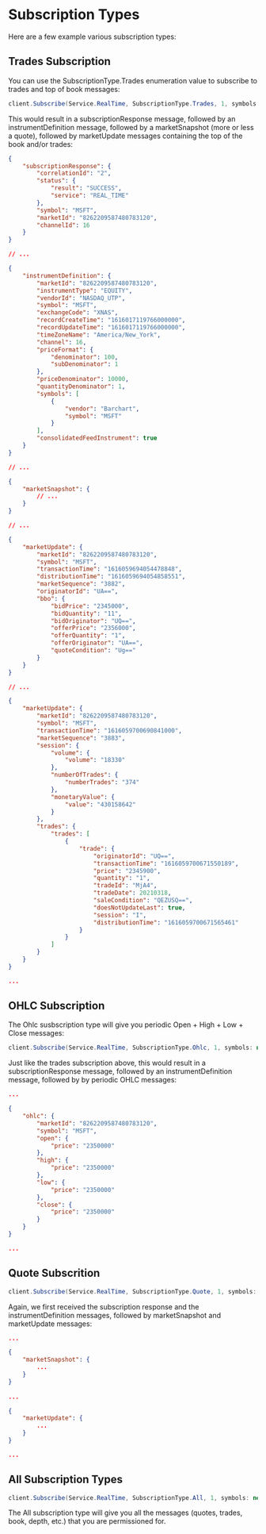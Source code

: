 # Subscription Types

Here are a few example various subscription types:

## Trades Subscription

You can use the SubscriptionType.Trades enumeration value to subscribe to trades and top of book messages:

```C#
client.Subscribe(Service.RealTime, SubscriptionType.Trades, 1, symbols: new[] { "MSFT" });
```

This would result in a subscriptionResponse message, followed by an instrumentDefinition message, followed by a marketSnapshot (more or less a quote), followed by marketUpdate messages containing the top of the book and/or trades:

```json
{
    "subscriptionResponse": {
        "correlationId": "2",
        "status": {
            "result": "SUCCESS",
            "service": "REAL_TIME"
        },
        "symbol": "MSFT",
        "marketId": "8262209587480783120",
        "channelId": 16
    }
}

// ...

{
    "instrumentDefinition": {
        "marketId": "8262209587480783120",
        "instrumentType": "EQUITY",
        "vendorId": "NASDAQ_UTP",
        "symbol": "MSFT",
        "exchangeCode": "XNAS",
        "recordCreateTime": "1616017119766000000",
        "recordUpdateTime": "1616017119766000000",
        "timeZoneName": "America/New_York",
        "channel": 16,
        "priceFormat": {
            "denominator": 100,
            "subDenominator": 1
        },
        "priceDenominator": 10000,
        "quantityDenominator": 1,
        "symbols": [
            {
                "vendor": "Barchart",
                "symbol": "MSFT"
            }
        ],
        "consolidatedFeedInstrument": true
    }
}

// ...

{
    "marketSnapshot": {
        // ...
    }
}

// ...

{
	"marketUpdate": {
		"marketId": "8262209587480783120",
		"symbol": "MSFT",
		"transactionTime": "1616059694054478848",
		"distributionTime": "1616059694054858551",
		"marketSequence": "3882",
		"originatorId": "UA==",
		"bbo": {
			"bidPrice": "2345000",
			"bidQuantity": "11",
			"bidOriginator": "UQ==",
			"offerPrice": "2356000",
			"offerQuantity": "1",
			"offerOriginator": "UA==",
			"quoteCondition": "Ug=="
		}
	}
}

// ...

{
	"marketUpdate": {
		"marketId": "8262209587480783120",
		"symbol": "MSFT",
		"transactionTime": "1616059700690841000",
		"marketSequence": "3883",
		"session": {
			"volume": {
				"volume": "18330"
			},
			"numberOfTrades": {
				"numberTrades": "374"
			},
			"monetaryValue": {
				"value": "430158642"
			}
		},
		"trades": {
			"trades": [
				{
					"trade": {
						"originatorId": "UQ==",
						"transactionTime": "1616059700671550189",
						"price": "2345900",
						"quantity": "1",
						"tradeId": "MjA4",
						"tradeDate": 20210318,
						"saleCondition": "QEZUSQ==",
						"doesNotUpdateLast": true,
						"session": "I",
						"distributionTime": "1616059700671565461"
					}
				}
			]
		}
	}
}

...
```

## OHLC Subscription

The Ohlc susbscription type will give you periodic Open + High + Low + Close messages:

```C#
client.Subscribe(Service.RealTime, SubscriptionType.Ohlc, 1, symbols: new[] { "MSFT" });
```

Just like the trades subscription above, this would result in a subscriptionResponse message, followed by an instrumentDefinition message, followed by by periodic OHLC messages:

```json
...

{
	"ohlc": {
		"marketId": "8262209587480783120",
		"symbol": "MSFT",
		"open": {
			"price": "2350000"
		},
		"high": {
			"price": "2350000"
		},
		"low": {
			"price": "2350000"
		},
		"close": {
			"price": "2350000"
		}
	}
}

...
```

## Quote Subscrition

```C#
client.Subscribe(Service.RealTime, SubscriptionType.Quote, 1, symbols: new[] { "MSFT" });
```

Again, we first received the subscription response and the instrumentDefinition messages, followed by marketSnapshot and marketUpdate messages:

```json
...

{
    "marketSnapshot": {
        ...
    }
}
    
...

{ 
    "marketUpdate": {
        ...
    }
}

...
```

## All Subscription Types

```C#
client.Subscribe(Service.RealTime, SubscriptionType.All, 1, symbols: new[] { "MSFT" });
```

The All subscription type will give you all the messages (quotes, trades, book, depth, etc.) that you are permissioned for.